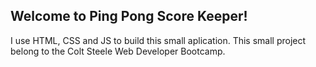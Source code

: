 ## Welcome to Ping Pong Score Keeper!


I use HTML, CSS and JS to build this small aplication. This small project belong to the Colt Steele Web Developer Bootcamp.
